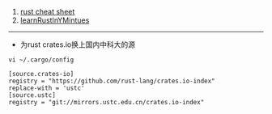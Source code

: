 
1. [rust cheat sheet](https://cheats.rs)
2. [learnRustInYMintues](./learnRustInYMintues.md)



----

 - 为rust crates.io换上国内中科大的源

```
vi ~/.cargo/config

[source.crates-io]
registry = "https://github.com/rust-lang/crates.io-index"
replace-with = 'ustc'
[source.ustc]
registry = "git://mirrors.ustc.edu.cn/crates.io-index"
```
